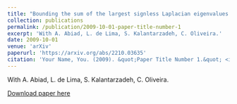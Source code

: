 ```yaml
---
title: "Bounding the sum of the largest signless Laplacian eigenvalues of a graph"
collection: publications
permalink: /publication/2009-10-01-paper-title-number-1
excerpt: 'With A. Abiad, L. de Lima, S. Kalantarzadeh, C. Oliveira.'
date: 2009-10-01
venue: 'arXiv'
paperurl: 'https://arxiv.org/abs/2210.03635'
citation: 'Your Name, You. (2009). &quot;Paper Title Number 1.&quot; <i>Journal 1</i>. 1(1).'
---
```

With A. Abiad, L. de Lima, S. Kalantarzadeh, C. Oliveira.

[Download paper here](https://arxiv.org/abs/2210.03635)

